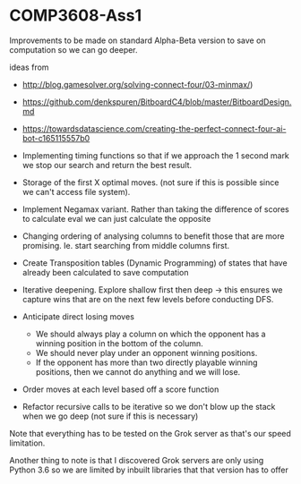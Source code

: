 # COMP3608-Ass1

Improvements to be made on standard Alpha-Beta version to save on computation so we can go deeper.

ideas from
* http://blog.gamesolver.org/solving-connect-four/03-minmax/)
* https://github.com/denkspuren/BitboardC4/blob/master/BitboardDesign.md
* https://towardsdatascience.com/creating-the-perfect-connect-four-ai-bot-c165115557b0

* Implementing timing functions so that if we approach the 1 second mark we stop our search and return the best result.
* Storage of the first X optimal moves. (not sure if this is possible since we can't access file system).
* Implement Negamax variant. Rather than taking the difference of scores to calculate eval we can just calculate the opposite
* Changing ordering of analysing columns to benefit those that are more promising. Ie. start searching from middle columns first.
* Create Transposition tables (Dynamic Programming) of states that have already been calculated to save computation
* Iterative deepening. Explore shallow first then deep -> this ensures we capture wins that are on the next few levels before conducting DFS.
* Anticipate direct losing moves
  * We should always play a column on which the opponent has a winning position in the bottom of the column.
  * We should never play under an opponent winning positions.
  * If the opponent has more than two directly playable winning positions, then we cannot do anything and we will lose.
* Order moves at each level based off a score function
* Refactor recursive calls to be iterative so we don't blow up the stack when we go deep (not sure if this is necessary)

Note that everything has to be tested on the Grok server as that's our speed limitation.

Another thing to note is that I discovered Grok servers are only using Python 3.6 so we are limited by inbuilt libraries that that version has to offer

